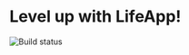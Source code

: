 # Level up with LifeApp!

![Build status](https://travis-ci.org/g3f4-xyz/lifeapp.svg?branch=master)
